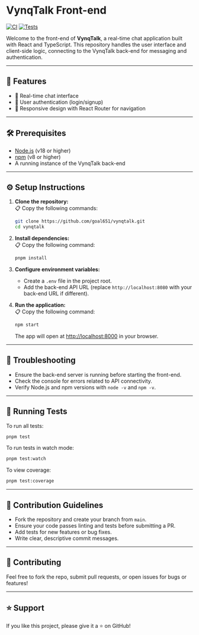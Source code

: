 # VynqTalk Front-end

[![CI](https://github.com/goal651/vynqtalk/actions/workflows/ci.yml/badge.svg)](https://github.com/goal651/vynqtalk/actions/workflows/ci.yml)
[![Tests](https://github.com/goal651/vynqtalk/actions/workflows/test.yml/badge.svg)](https://github.com/goal651/vynqtalk/actions/workflows/test.yml)

Welcome to the front-end of **VynqTalk**, a real-time chat application built with React and TypeScript. This repository handles the user interface and client-side logic, connecting to the VynqTalk back-end for messaging and authentication.

---

## 🚀 Features

- 💬 Real-time chat interface
- 🔐 User authentication (login/signup)
- 📱 Responsive design with React Router for navigation

---

## 🛠️ Prerequisites

- [Node.js](https://nodejs.org/) (v18 or higher)
- [npm](https://www.npmjs.com/) (v8 or higher)
- A running instance of the VynqTalk back-end

---

## ⚙️ Setup Instructions

1. **Clone the repository:**  
   📋 Copy the following commands:

   ```sh
   git clone https://github.com/goal651/vynqtalk.git
   cd vynqtalk
   ```

2. **Install dependencies:**  
   📋 Copy the following command:

   ```sh
   pnpm install
   ```

3. **Configure environment variables:**
   - Create a `.env` file in the project root.
   - Add the back-end API URL (replace `http://localhost:8080` with your back-end URL if different).

4. **Run the application:**  
   📋 Copy the following command:

   ```sh
   npm start
   ```

   The app will open at [http://localhost:8000](http://localhost:8000) in your browser.

---

## 🐞 Troubleshooting

- Ensure the back-end server is running before starting the front-end.
- Check the console for errors related to API connectivity.
- Verify Node.js and npm versions with `node -v` and `npm -v`.

---

## 🧪 Running Tests

To run all tests:

```sh
pnpm test
```

To run tests in watch mode:

```sh
pnpm test:watch
```

To view coverage:

```sh
pnpm test:coverage
```

---

## 🤝 Contribution Guidelines

- Fork the repository and create your branch from `main`.
- Ensure your code passes linting and tests before submitting a PR.
- Add tests for new features or bug fixes.
- Write clear, descriptive commit messages.

---

## 🤝 Contributing

Feel free to fork the repo, submit pull requests, or open issues for bugs or features!

---

## ⭐ Support

If you like this project, please give it a ⭐ on GitHub!
